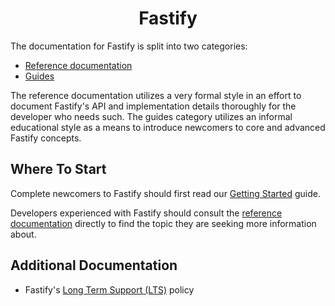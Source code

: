 <h1 align="center">Fastify</h1>

The documentation for Fastify is split into two categories:

-   [Reference documentation](./Reference/Index.md)
-   [Guides](./Guides/Index.md)

The reference documentation utilizes a very formal style in an effort to document
Fastify's API and implementation details thoroughly for the developer who needs
such. The guides category utilizes an informal educational style as a means to
introduce newcomers to core and advanced Fastify concepts.

## Where To Start

Complete newcomers to Fastify should first read our [Getting
Started](./Guides/Getting-Started.md) guide.

Developers experienced with Fastify should consult the [reference
documentation](./Reference/Index.md) directly to find the topic they are seeking
more information about.

## Additional Documentation

-   Fastify's [Long Term Support (LTS)](./Reference/LTS.md) policy
